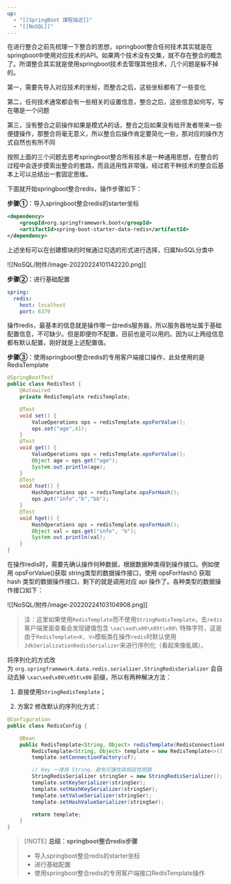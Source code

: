 ```yaml
---
up:
  - "[[SpringBoot 課程描述]]"
  - "[[NoSQL]]"
---
```

在进行整合之前先梳理一下整合的思想，springboot整合任何技术其实就是在springboot中使用对应技术的API。如果两个技术没有交集，就不存在整合的概念了。所谓整合其实就是使用springboot技术去管理其他技术，几个问题是躲不掉的。

​第一，需要先导入对应技术的坐标，而整合之后，这些坐标都有了一些变化

​第二，任何技术通常都会有一些相关的设置信息，整合之后，这些信息如何写，写在哪是一个问题

​第三，没有整合之前操作如果是模式A的话，整合之后如果没有给开发者带来一些便捷操作，那整合将毫无意义，所以整合后操作肯定要简化一些，那对应的操作方式自然也有所不同

按照上面的三个问题去思考springboot整合所有技术是一种通用思想，在整合的过程中会逐步摸索出整合的套路，而且适用性非常强，经过若干种技术的整合后基本上可以总结出一套固定思维。

​下面就开始springboot整合redis，操作步骤如下：

**步骤①**：导入springboot整合redis的starter坐标

```xml
<dependency>
    <groupId>org.springframework.boot</groupId>
    <artifactId>spring-boot-starter-data-redis</artifactId>
</dependency>
```

​上述坐标可以在创建模块的时候通过勾选的形式进行选择，归属NoSQL分类中

![[NoSQL/附件/image-20220224101142220.png]]

**步骤②**：进行基础配置

```yaml
spring:
  redis:
    host: localhost
    port: 6379
```

​操作redis，最基本的信息就是操作哪一台redis服务器，所以服务器地址属于基础配置信息，不可缺少。但是即便你不配置，目前也是可以用的。因为以上两组信息都有默认配置，刚好就是上述配置值。

**步骤③**：使用springboot整合redis的专用客户端接口操作，此处使用的是RedisTemplate

```java
@SpringBootTest
public class RedisTest {
    @Autowired
    private RedisTemplate redisTemplate;

    @Test
    void set() {
        ValueOperations ops = redisTemplate.opsForValue();
        ops.set("age",41);
    }
    @Test
    void get() {
        ValueOperations ops = redisTemplate.opsForValue();
        Object age = ops.get("age");
        System.out.println(age);
    }
    @Test
    void hset() {
        HashOperations ops = redisTemplate.opsForHash();
        ops.put("info","b","bb");
    }
    @Test
    void hget() {
        HashOperations ops = redisTemplate.opsForHash();
        Object val = ops.get("info", "b");
        System.out.println(val);
    }
}
```

在操作redis时，需要先确认操作何种数据，根据数据种类得到操作接口。例如使用 opsForValue()获取 string类型的数据操作接口，使用 opsForHash() 获取 hash 类型的数据操作接口，剩下的就是调用对应 api 操作了。各种类型的数据操作接口如下：

![[NoSQL/附件/image-20220224103104908.png]]

> 注：这里如果使用`RedisTemplate`而不使用`StringRedisTemplate`，去`redis`客户端里面查看会发现键值包含 `\xac\xed\x00\x05t\x00\` 特殊字符，这是由于`RedisTemplate<K, V>`模板类在操作`redis`时默认使用`JdkSerializationRedisSerializer`来进行序列化（看起來像亂碼）。

将序列化的方式改为 `org.springframework.data.redis.serializer.StringRedisSerializer` 会自动去掉 `\xac\xed\x00\x05t\x00` 前缀，所以有两种解决方法：

1. 直接使用`StringRedisTemplate`；
    
2. 方案2 修改默认的序列化方式：
    
```java
@Configuration
public class RedisConfig {

    @Bean
    public RedisTemplate<String, Object> redisTemplate(RedisConnectionFactory cf) {
        RedisTemplate<String, Object> template = new RedisTemplate<>();
        template.setConnectionFactory(cf);

        // Key 一律用 String，避免可讀性與相容性問題
        StringRedisSerializer stringSer = new StringRedisSerializer();
        template.setKeySerializer(stringSer);
        template.setHashKeySerializer(stringSer);
        template.setValueSerializer(stringSer);
        template.setHashValueSerializer(stringSer);

        return template;
    }
}
```

> [!NOTE] **总结：springboot整合redis步骤**
> 
> - 导入springboot整合redis的starter坐标
> - 进行基础配置
> - 使用springboot整合redis的专用客户端接口RedisTemplate操作
